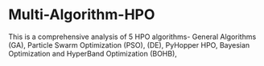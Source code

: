 # Multi-Algorithm-HPO
This is a comprehensive analysis of 5 HPO algorithms- General Algorithms (GA), Particle Swarm Optimization (PSO), (DE), PyHopper HPO, Bayesian Optimization and HyperBand Optimization (BOHB),

